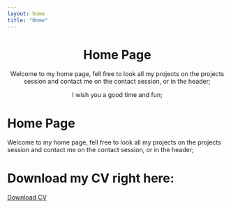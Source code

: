```yaml
---
layout: home
title: "Home"
---
```



<div style="text-align:center">
  <h1>Home Page</h1>
  <p>Welcome to my home page, fell free to look all my projects on the projects session and contact me on the contact session, or in the header;</p>
  <p>I wish you a good time and fun;</p>
</div>


# Home Page
Welcome to my home page, fell free to look all my projects on the projects session and contact me on the contact session, or in the header;



# Download my CV right here:

[Download CV](/assets/files/Ewerthon_CV.pdf)

